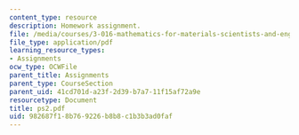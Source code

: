 ```yaml
---
content_type: resource
description: Homework assignment.
file: /media/courses/3-016-mathematics-for-materials-scientists-and-engineers-fall-2005/982687f18b769226b8b8c1b3b3ad0faf_ps2.pdf
file_type: application/pdf
learning_resource_types:
- Assignments
ocw_type: OCWFile
parent_title: Assignments
parent_type: CourseSection
parent_uid: 41cd701d-a23f-2d39-b7a7-11f15af72a9e
resourcetype: Document
title: ps2.pdf
uid: 982687f1-8b76-9226-b8b8-c1b3b3ad0faf
---
```

